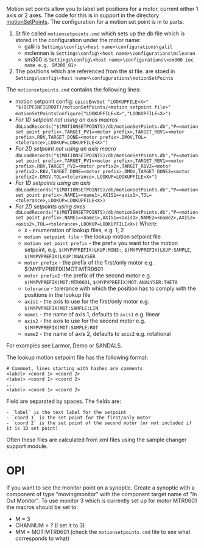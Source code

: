Motion set points allow you to label set positions for a motor, current either 1 axis or 2 axes. The code for this is in support in the directory [motionSetPoints](https://github.com/ISISComputingGroup/EPICS-motionSetPoints). The configuration for a motion set point is in to parts:

1. St file called `motionsetpoints.cmd` which sets up the db file which is stored in the configuration under the motor name:
    - galil is `Settings\config\<host name>\configurations\galil`
    - mclennan is `Settings\config\<host name>\configurations\mcleanan`
    - sm300 is `Settings\config\<host name>\configurations\<sm300 ioc name e.g. SM300_01>`
1. The positions which are referenced from the st file. are stoed in  `Settings\config\<host name>\configurations\motionSetPoints`

The  `motionsetpoints.cmd` contains the following lines:

* motion setpoint config:
    `epicsEnvSet "LOOKUPFILE<X>" "$(ICPCONFIGROOT)/motionSetPoints/<motion setpoint file>"`
    `motionSetPointsConfigure("LOOKUPFILE<X>","LOOKUPFILE<X>")`
* *For 1D setpoint not using an axis macros* `dbLoadRecords("$(MOTIONSETPOINTS)/db/motionSetPoints.db","P=<motion set point prefix>,TARGET_PV1=<motor prefix>,TARGET_RBV1=<motor prefix>.RBV,TARGET_DONE=<motor prefix>.DMOV,TOL=<tolerance>,LOOKUP=LOOKUPFILE<X>")`
* *For 2D setpoint not using an axis macro* `dbLoadRecords("$(MOTIONSETPOINTS)/db/motionSetPoints.db","P=<motion set point prefix>,TARGET_PV1=<motor prefix>,TARGET_RBV1=<motor prefix>.RBV,TARGET_PV2=<motor prefix2>,TARGET_RBV2=<motor prefix2>.RBV,TARGET_DONE=<motor prefix>.DMOV,TARGET_DONE2=<motor prefix2>.DMOV,TOL=<tolerance>,LOOKUP=LOOKUPFILE<X>")`
* *For 1D setpoints using an axis* `dbLoadRecords("$(MOTIONSETPOINTS)/db/motionSetPoints.db","P=<motion set point prefix>,NAME1=<name1>,AXIS1=<axis1>,TOL=<tolerance>,LOOKUP=LOOKUPFILE<X>)`
* *For 2D setpoints using axes* `dbLoadRecords("$(MOTIONSETPOINTS)/db/motionSetPoints.db","P=<motion set point prefix>,NAME1=<name1>,AXIS1=<axis1>,NAME2=<name2>,AXIS2=<axis2>,TOL=<tolerance>,LOOKUP=LOOKUPFILE<X>)`
Where:
    * `X` - enumeration of lookup files, e.g. 1, 2
    * `motion setpoint file` - the lookup motion setpoint file
    * `motion set point prefix` - the prefix you want for the motion setpoint, e.g. `$(MYPVPREFIX)LKUP:MON3:`, `$(MYPVPREFIX)LKUP:SAMPLE`, `$(MYPVPREFIX)LKUP:ANALYSER`
    * `motor prefix` - the prefix of the first/only motor e.g. $(MYPVPREFIX)MOT:MTR0601
    * `motor prefix2` -the prefix of the second motor e.g. `$(MYPVPREFIX)MOT:MTR0601`, `$(MYPVPREFIX)MOT:ANALYSER:THETA` 
    * `tolerance` - tolerance with which the position has to comply with the positions in the lookup file
    * `axis1` - the axis to use for the first/only motor e.g. `$(MYPVPREFIX)MOT:SAMPLE:LIN`
    * `name1` -  the name of axis 1, defaults to `axis1` e.g. linear
    * `axis2` - the axis to use for the second motor e.g. `$(MYPVPREFIX)MOT:SAMPLE:ROT`
    * `name2` -  the name of axis 2, defaults to `axis2` e.g. rotational

For examples see Larmor, Demo or SANDALS.

The lookup motion setpoint file has the following format:

    # Commnet, lines starting with hashes are comments
    <label> <coord 1> <coord 2>
    <label> <coord 1> <coord 2>
    ...
    <label> <coord 1> <coord 2>

Field are separated by spaces. The fields are:

    - `label` is the text label for the setpoint
    - `coord 1` is the set point for the first/only motor
    - `coord 2` is the set point of the second motor (or not included if it is 1D set point)

Often these files are calculated from xml files using the sample changer support module.

# OPI

If you want to see the monitor point on a synoptic. Create a synoptic with a component of type "movingmonitor" with the component target name of "In Out Monitor". To use monitor 3 which is currently set up for motor MTR0601 the macros should be set to:
* M = 3
* CHANNUM = ? (I set it to 3)
* MM = MOT:MTR0601
(check the `motionsetpoints.cmd` file to see what corresponds to what)
